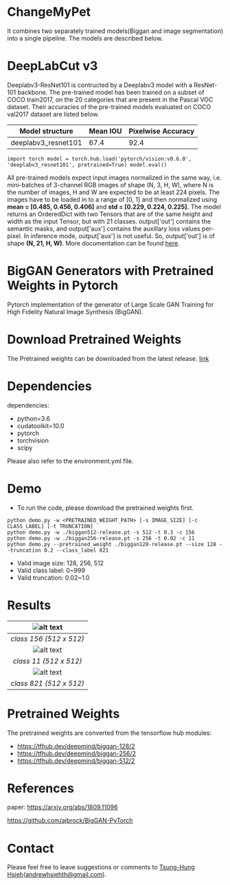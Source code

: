 # ChangeMyPet
It combines two separately trained models(Biggan and image segmentation) into a single pipeline.
The models are described below.
# DeepLabCut v3
Deeplabv3-ResNet101 is contructed by a Deeplabv3 model with a ResNet-101 backbone. The pre-trained model has been trained on a subset of COCO train2017, on the 20 categories that are present in the Pascal VOC dataset.
Their accuracies of the pre-trained models evaluated on COCO val2017 dataset are listed below.

| Model structure | Mean IOU | Pixelwise Accuracy |
| ------ | ------ | ------ |
| deeplabv3_resnet101 | 67.4 | 92.4 |


`import torch
model = torch.hub.load('pytorch/vision:v0.6.0', 'deeplabv3_resnet101', pretrained=True)
model.eval()`

All pre-trained models expect input images normalized in the same way, i.e. mini-batches of 3-channel RGB images of shape (N, 3, H, W), where N is the number of images, H and W are expected to be at least 224 pixels. The images have to be loaded in to a range of [0, 1] and then normalized using **mean = [0.485, 0.456, 0.406]** and **std = [0.229, 0.224, 0.225].**
The model returns an OrderedDict with two Tensors that are of the same height and width as the input Tensor, but with 21 classes. output['out'] contains the semantic masks, and output['aux'] contains the auxillary loss values per-pixel. In inference mode, output['aux'] is not useful. So, output['out'] is of shape **(N, 21, H, W)**. More documentation can be found [here](https://pytorch.org/docs/stable/torchvision/models.html#object-detection-instance-segmentation-and-person-keypoint-detection).
# BigGAN Generators with Pretrained Weights in Pytorch 
Pytorch implementation of the generator of Large Scale GAN Training for High Fidelity Natural Image Synthesis (BigGAN). 

# Download Pretrained Weights 
The Pretrained weights can be downloaded from the latest release. [link](
https://github.com/ivclab/BigGAN-Generator-Pretrained-Pytorch/releases/latest) 

# Dependencies 
dependencies:
  - python=3.6
  - cudatoolkit=10.0
  - pytorch
  - torchvision
  - scipy

Please also refer to the environment.yml file. 

# Demo 
- To run the code, please download the pretrained weights first.
```shell 
python demo.py -w <PRETRAINED_WEIGHT_PATH> [-s IMAGE_SIZE] [-c CLASS_LABEL] [-t TRUNCATION] 
python demo.py -w ./biggan512-release.pt -s 512 -t 0.3 -c 156 
python demo.py -w ./biggan256-release.pt -s 256 -t 0.02 -c 11 
python demo.py --pretrained_weight ./biggan128-release.pt --size 128 --truncation 0.2 --class_label 821 
``` 
- Valid image size: 128, 256, 512
- Valid class label: 0~999
- Valid truncation: 0.02~1.0


# Results 
|![alt text](./assets/p1.png)|
|:--:|
|*class 156 (512 x 512)*|
|![alt text](./assets/p2.png)|
|*class 11 (512 x 512)*|
|![alt text](./assets/p3.png)|
|*class 821 (512 x 512)*|


# Pretrained Weights 
The pretrained weights are converted from the tensorflow hub modules: 
- https://tfhub.dev/deepmind/biggan-128/2  
- https://tfhub.dev/deepmind/biggan-256/2 
- https://tfhub.dev/deepmind/biggan-512/2  


# References 
paper: https://arxiv.org/abs/1809.11096

https://github.com/ajbrock/BigGAN-PyTorch

# Contact 

Please feel free to leave suggestions or comments to [Tsung-Hung Hsieh](https://github.com/nemothh)(andrewhsiehth@gmail.com).
